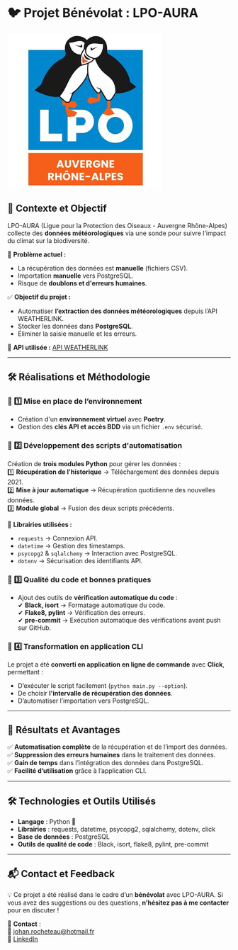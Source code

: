 # 🐦 **Projet Bénévolat : LPO-AURA**  

![LPO Logo](Photos/Logo.jpg)  

## 📌 **Contexte et Objectif**  

LPO-AURA (Ligue pour la Protection des Oiseaux - Auvergne Rhône-Alpes) collecte des **données météorologiques** via une sonde pour suivre l'impact du climat sur la biodiversité.  

🔹 **Problème actuel :**  
- La récupération des données est **manuelle** (fichiers CSV).  
- Importation **manuelle** vers PostgreSQL.  
- Risque de **doublons et d'erreurs humaines**.  

✅ **Objectif du projet :**  
- Automatiser **l’extraction des données météorologiques** depuis l’API WEATHERLINK.  
- Stocker les données dans **PostgreSQL**.  
- Éliminer la saisie manuelle et les erreurs.  

📡 **API utilisée :** [API WEATHERLINK](https://www.weatherlink.com/)  

---

## 🛠️ **Réalisations et Méthodologie**  

### 🔹 **1️⃣ Mise en place de l’environnement**  
- Création d'un **environnement virtuel** avec **Poetry**.  
- Gestion des **clés API et accès BDD** via un fichier `.env` sécurisé.  

### 🔹 **2️⃣ Développement des scripts d'automatisation**  
Création de **trois modules Python** pour gérer les données :  
1️⃣ **Récupération de l'historique** → Téléchargement des données depuis 2021.  
2️⃣ **Mise à jour automatique** → Récupération quotidienne des nouvelles données.  
3️⃣ **Module global** → Fusion des deux scripts précédents.  

📌 **Librairies utilisées :**  
- `requests` → Connexion API.  
- `datetime` → Gestion des timestamps.  
- `psycopg2` & `sqlalchemy` → Interaction avec PostgreSQL.  
- `dotenv` → Sécurisation des identifiants API.  

### 🔹 **3️⃣ Qualité du code et bonnes pratiques**  
- Ajout des outils de **vérification automatique du code** :  
  ✔ **Black, isort** → Formatage automatique du code.  
  ✔ **Flake8, pylint** → Vérification des erreurs.  
  ✔ **pre-commit** → Exécution automatique des vérifications avant push sur GitHub.  

### 🔹 **4️⃣ Transformation en application CLI**  
Le projet a été **converti en application en ligne de commande** avec **Click**, permettant :  
- D’exécuter le script facilement (`python main.py --option`).  
- De choisir **l’intervalle de récupération des données**.  
- D’automatiser l’importation vers PostgreSQL.  

---

## 🚀 **Résultats et Avantages**  
✅ **Automatisation complète** de la récupération et de l’import des données.  
✅ **Suppression des erreurs humaines** dans le traitement des données.  
✅ **Gain de temps** dans l’intégration des données dans PostgreSQL.  
✅ **Facilité d’utilisation** grâce à l’application CLI.  

---

## 🛠️ **Technologies et Outils Utilisés**  
- **Langage** : Python 🐍  
- **Librairies** : requests, datetime, psycopg2, sqlalchemy, dotenv, click  
- **Base de données** : PostgreSQL  
- **Outils de qualité de code** : Black, isort, flake8, pylint, pre-commit  

---

## 📬 **Contact et Feedback**  

💡 Ce projet a été réalisé dans le cadre d’un **bénévolat** avec LPO-AURA. Si vous avez des suggestions ou des questions, **n’hésitez pas à me contacter** pour en discuter !  

📩 **Contact** :  
📧 [johan.rocheteau@hotmail.fr](mailto:johan.rocheteau@hotmail.fr)  
🔗 [LinkedIn](https://www.linkedin.com/in/johan-rocheteau)

